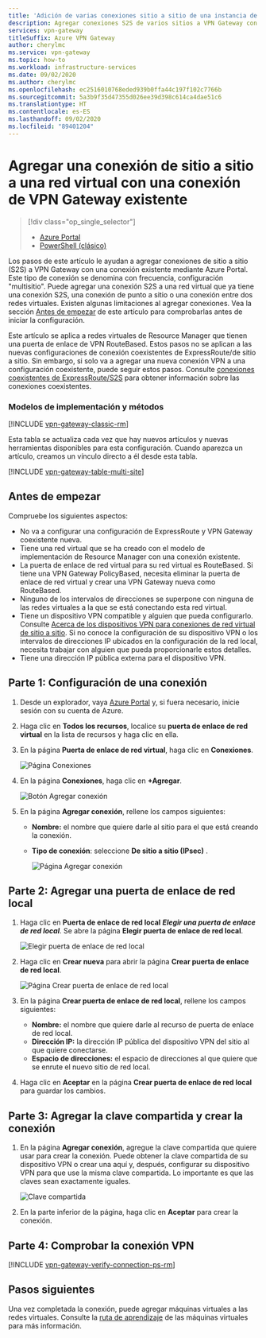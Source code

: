 ```yaml
---
title: 'Adición de varias conexiones sitio a sitio de una instancia de VPN Gateway a una red virtual: Azure Portal'
description: Agregar conexiones S2S de varios sitios a VPN Gateway con una conexión existente
services: vpn-gateway
titleSuffix: Azure VPN Gateway
author: cherylmc
ms.service: vpn-gateway
ms.topic: how-to
ms.workload: infrastructure-services
ms.date: 09/02/2020
ms.author: cherylmc
ms.openlocfilehash: ec2516010768eded939b0ffa44c197f102c7766b
ms.sourcegitcommit: 5a3b9f35d47355d026ee39d398c614ca4dae51c6
ms.translationtype: HT
ms.contentlocale: es-ES
ms.lasthandoff: 09/02/2020
ms.locfileid: "89401204"
---
```

# <a name="add-a-site-to-site-connection-to-a-vnet-with-an-existing-vpn-gateway-connection"></a>Agregar una conexión de sitio a sitio a una red virtual con una conexión de VPN Gateway existente

> [!div class="op_single_selector"]
> * [Azure Portal](vpn-gateway-howto-multi-site-to-site-resource-manager-portal.md)
> * [PowerShell (clásico)](vpn-gateway-multi-site.md)
>
> 

Los pasos de este artículo le ayudan a agregar conexiones de sitio a sitio (S2S) a VPN Gateway con una conexión existente mediante Azure Portal. Este tipo de conexión se denomina con frecuencia, configuración "multisitio". Puede agregar una conexión S2S a una red virtual que ya tiene una conexión S2S, una conexión de punto a sitio o una conexión entre dos redes virtuales. Existen algunas limitaciones al agregar conexiones. Vea la sección [Antes de empezar](#before) de este artículo para comprobarlas antes de iniciar la configuración. 

Este artículo se aplica a redes virtuales de Resource Manager que tienen una puerta de enlace de VPN RouteBased. Estos pasos no se aplican a las nuevas configuraciones de conexión coexistentes de ExpressRoute/de sitio a sitio. Sin embargo, si solo va a agregar una nueva conexión VPN a una configuración coexistente, puede seguir estos pasos. Consulte [conexiones coexistentes de ExpressRoute/S2S](../expressroute/expressroute-howto-coexist-resource-manager.md) para obtener información sobre las conexiones coexistentes.

### <a name="deployment-models-and-methods"></a>Modelos de implementación y métodos
[!INCLUDE [vpn-gateway-classic-rm](../../includes/vpn-gateway-classic-rm-include.md)]

Esta tabla se actualiza cada vez que hay nuevos artículos y nuevas herramientas disponibles para esta configuración. Cuando aparezca un artículo, creamos un vínculo directo a él desde esta tabla.

[!INCLUDE [vpn-gateway-table-multi-site](../../includes/vpn-gateway-table-multisite-include.md)]

## <a name="before-you-begin"></a><a name="before"></a>Antes de empezar
Compruebe los siguientes aspectos:

* No va a configurar una configuración de ExpressRoute y VPN Gateway coexistente nueva.
* Tiene una red virtual que se ha creado con el modelo de implementación de Resource Manager con una conexión existente.
* La puerta de enlace de red virtual para su red virtual es RouteBased. Si tiene una VPN Gateway PolicyBased, necesita eliminar la puerta de enlace de red virtual y crear una VPN Gateway nueva como RouteBased.
* Ninguno de los intervalos de direcciones se superpone con ninguna de las redes virtuales a la que se está conectando esta red virtual.
* Tiene un dispositivo VPN compatible y alguien que pueda configurarlo. Consulte [Acerca de los dispositivos VPN para conexiones de red virtual de sitio a sitio](vpn-gateway-about-vpn-devices.md). Si no conoce la configuración de su dispositivo VPN o los intervalos de direcciones IP ubicados en la configuración de la red local, necesita trabajar con alguien que pueda proporcionarle estos detalles.
* Tiene una dirección IP pública externa para el dispositivo VPN.

## <a name="part-1---configure-a-connection"></a><a name="part1"></a>Parte 1: Configuración de una conexión
1. Desde un explorador, vaya [Azure Portal](https://portal.azure.com) y, si fuera necesario, inicie sesión con su cuenta de Azure.
2. Haga clic en **Todos los recursos**, localice su **puerta de enlace de red virtual** en la lista de recursos y haga clic en ella.
3. En la página **Puerta de enlace de red virtual**, haga clic en **Conexiones**.
   
    ![Página Conexiones](./media/vpn-gateway-howto-multi-site-to-site-resource-manager-portal/connectionsblade.png "Página Conexiones")<br>
4. En la página **Conexiones**, haga clic en **+Agregar**.
   
    ![Botón Agregar conexión](./media/vpn-gateway-howto-multi-site-to-site-resource-manager-portal/addbutton.png "Botón Agregar conexión")<br>
5. En la página **Agregar conexión**, rellene los campos siguientes:
   
   * **Nombre:** el nombre que quiere darle al sitio para el que está creando la conexión.
   * **Tipo de conexión**: seleccione **De sitio a sitio (IPsec)** .
     
     ![Página Agregar conexión](./media/vpn-gateway-howto-multi-site-to-site-resource-manager-portal/addconnectionblade.png "Página Agregar conexión")<br>

## <a name="part-2---add-a-local-network-gateway"></a><a name="part2"></a>Parte 2: Agregar una puerta de enlace de red local
1. Haga clic en **Puerta de enlace de red local** ***Elegir una puerta de enlace de red local***. Se abre la página **Elegir puerta de enlace de red local**.
   
    ![Elegir puerta de enlace de red local](./media/vpn-gateway-howto-multi-site-to-site-resource-manager-portal/chooselng.png "Elegir puerta de enlace de red local")<br>
2. Haga clic en **Crear nueva** para abrir la página **Crear puerta de enlace de red local**.
   
    ![Página Crear puerta de enlace de red local](./media/vpn-gateway-howto-multi-site-to-site-resource-manager-portal/createlngblade.png "Crear puerta de enlace de red local")<br>
3. En la página **Crear puerta de enlace de red local**, rellene los campos siguientes:
   
   * **Nombre:** el nombre que quiere darle al recurso de puerta de enlace de red local.
   * **Dirección IP:** la dirección IP pública del dispositivo VPN del sitio al que quiere conectarse.
   * **Espacio de direcciones:** el espacio de direcciones al que quiere que se enrute el nuevo sitio de red local.
4. Haga clic en **Aceptar** en la página **Crear puerta de enlace de red local** para guardar los cambios.

## <a name="part-3---add-the-shared-key-and-create-the-connection"></a><a name="part3"></a>Parte 3: Agregar la clave compartida y crear la conexión
1. En la página **Agregar conexión**, agregue la clave compartida que quiere usar para crear la conexión. Puede obtener la clave compartida de su dispositivo VPN o crear una aquí y, después, configurar su dispositivo VPN para que use la misma clave compartida. Lo importante es que las claves sean exactamente iguales.
   
    ![Clave compartida](./media/vpn-gateway-howto-multi-site-to-site-resource-manager-portal/sharedkey.png "Clave compartida")<br>
2. En la parte inferior de la página, haga clic en **Aceptar** para crear la conexión.

## <a name="part-4---verify-the-vpn-connection"></a><a name="part4"></a>Parte 4: Comprobar la conexión VPN


[!INCLUDE [vpn-gateway-verify-connection-ps-rm](../../includes/vpn-gateway-verify-connection-ps-rm-include.md)]

## <a name="next-steps"></a>Pasos siguientes

Una vez completada la conexión, puede agregar máquinas virtuales a las redes virtuales. Consulte la [ruta de aprendizaje](/learn/paths/deploy-a-website-with-azure-virtual-machines/) de las máquinas virtuales para más información.
